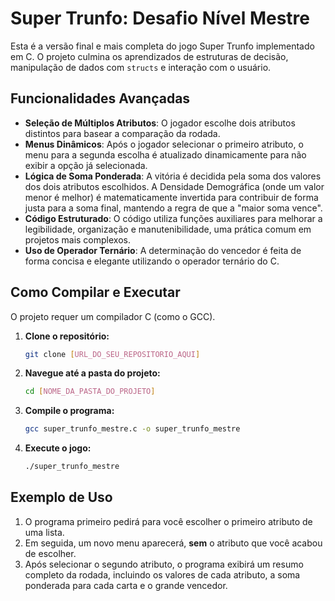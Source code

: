 # Super Trunfo: Desafio Nível Mestre

Esta é a versão final e mais completa do jogo Super Trunfo implementado em C. O projeto culmina os aprendizados de estruturas de decisão, manipulação de dados com `structs` e interação com o usuário.

## Funcionalidades Avançadas

-   **Seleção de Múltiplos Atributos**: O jogador escolhe dois atributos distintos para basear a comparação da rodada.
-   **Menus Dinâmicos**: Após o jogador selecionar o primeiro atributo, o menu para a segunda escolha é atualizado dinamicamente para não exibir a opção já selecionada.
-   **Lógica de Soma Ponderada**: A vitória é decidida pela soma dos valores dos dois atributos escolhidos. A Densidade Demográfica (onde um valor menor é melhor) é matematicamente invertida para contribuir de forma justa para a soma final, mantendo a regra de que a "maior soma vence".
-   **Código Estruturado**: O código utiliza funções auxiliares para melhorar a legibilidade, organização e manutenibilidade, uma prática comum em projetos mais complexos.
-   **Uso de Operador Ternário**: A determinação do vencedor é feita de forma concisa e elegante utilizando o operador ternário do C.

## Como Compilar e Executar

O projeto requer um compilador C (como o GCC).

1.  **Clone o repositório:**
    ```bash
    git clone [URL_DO_SEU_REPOSITORIO_AQUI]
    ```

2.  **Navegue até a pasta do projeto:**
    ```bash
    cd [NOME_DA_PASTA_DO_PROJETO]
    ```

3.  **Compile o programa:**
    ```bash
    gcc super_trunfo_mestre.c -o super_trunfo_mestre
    ```

4.  **Execute o jogo:**
    ```bash
    ./super_trunfo_mestre
    ```

## Exemplo de Uso

1.  O programa primeiro pedirá para você escolher o primeiro atributo de uma lista.
2.  Em seguida, um novo menu aparecerá, **sem** o atributo que você acabou de escolher.
3.  Após selecionar o segundo atributo, o programa exibirá um resumo completo da rodada, incluindo os valores de cada atributo, a soma ponderada para cada carta e o grande vencedor.
